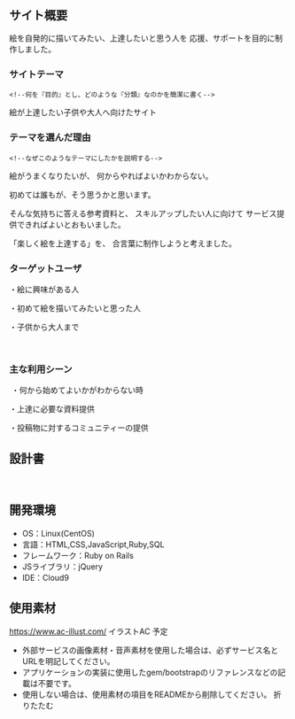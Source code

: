 # <!-- Enjoy_Picture_絵を楽しく描こう -->
​
## サイト概要
  
  絵を自発的に描いてみたい、上達したいと思う人を
  応援、サポートを目的に制作しました。
  
### サイトテーマ
    <!--何を『目的』とし、どのような『分類』なのかを簡潔に書く-->
  絵が上達したい子供や大人へ向けたサイト


### テーマを選んだ理由
    <!--なぜこのようなテーマにしたかを説明する-->
  絵がうまくなりたいが、
  何からやればよいかわからない。
  
  初めては誰もが、そう思うかと思います。
  
  そんな気持ちに答える参考資料と、
  スキルアップしたい人に向けて
  サービス提供できればよいとおもいました。
  
  
  「楽しく絵を上達する」を、
       合言葉に制作しようと考えました。
  
  
### ターゲットユーザ
  <!--誰に使ってもらうかを具体的に記載する-->

・絵に興味がある人

・初めて絵を描いてみたいと思った人

・子供から大人まで

​
### 主な利用シーン
<!--どのような時に使うのかの状況を記載すること-->
​
・何から始めてよいかがわからない時

・上達に必要な資料提供

・投稿物に対するコミュニティーの提供


## 設計書
<!--テーマを設定・提出する時点では不要です-->
​



## 開発環境
- OS：Linux(CentOS)
- 言語：HTML,CSS,JavaScript,Ruby,SQL
- フレームワーク：Ruby on Rails
- JSライブラリ：jQuery
- IDE：Cloud9
​
## 使用素材
https://www.ac-illust.com/
  イラストAC 予定

- 外部サービスの画像素材・音声素材を使用した場合は、必ずサービス名とURLを明記してください。
- アプリケーションの実装に使用したgem/bootstrapのリファレンスなどの記載は不要です。
- 使用しない場合は、使用素材の項目をREADMEから削除してください。
折りたたむ